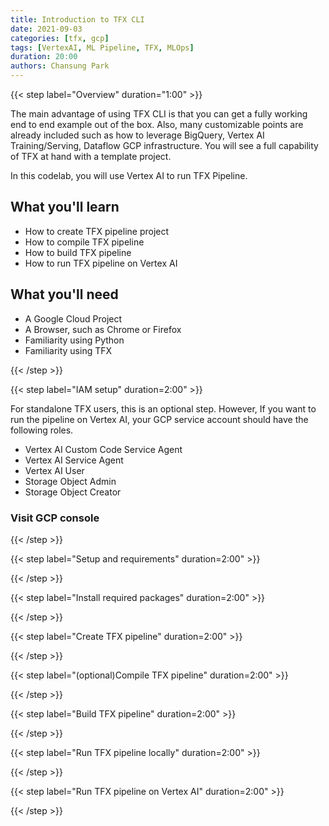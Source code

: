 ```yaml
---
title: Introduction to TFX CLI
date: 2021-09-03
categories: [tfx, gcp]
tags: [VertexAI, ML Pipeline, TFX, MLOps]
duration: 20:00
authors: Chansung Park
---
```


{{< step label="Overview" duration="1:00" >}}

The main advantage of using TFX CLI is that you can get a fully working end to end example out of the box. Also, many customizable points are already included such as how to leverage BigQuery, Vertex AI Training/Serving, Dataflow GCP infrastructure. You will see a full capability of TFX at hand with a template project. 

In this codelab, you will use Vertex AI to run TFX Pipeline.

## **What you'll learn**
- How to create TFX pipeline project
- How to compile TFX pipeline
- How to build TFX pipeline
- How to run TFX pipeline on Vertex AI

## **What you'll need**
- A Google Cloud Project
- A Browser, such as Chrome or Firefox
- Familiarity using Python
- Familiarity using TFX

{{< /step >}}

{{< step label="IAM setup" duration=2:00" >}}

For standalone TFX users, this is an optional step. However, If you want to run the pipeline on Vertex AI, your GCP service account should have the following roles.
- Vertex AI Custom Code Service Agent
- Vertex AI Service Agent
- Vertex AI User
- Storage Object Admin
- Storage Object Creator

### **Visit GCP console**



{{< /step >}}

{{< step label="Setup and requirements" duration=2:00" >}}

{{< /step >}}

{{< step label="Install required packages" duration=2:00" >}}

{{< /step >}}

{{< step label="Create TFX pipeline" duration=2:00" >}}

{{< /step >}}

{{< step label="(optional)Compile TFX pipeline" duration=2:00" >}}

{{< /step >}}

{{< step label="Build TFX pipeline" duration=2:00" >}}

{{< /step >}}

{{< step label="Run TFX pipeline locally" duration=2:00" >}}

{{< /step >}}

{{< step label="Run TFX pipeline on Vertex AI" duration=2:00" >}}

{{< /step >}}
